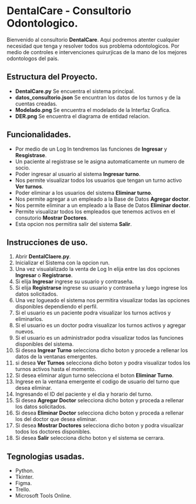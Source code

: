 # DentalCare - Consultorio Odontologico.

Bienvenido al consultorio **DentalCare**. Aqui podremos atenter cualquier necesidad que tenga y resolver todos sus problema odontologicos. Por medio de controles e intervenciones quirurjicas de la mano de los mejores odontologos del pais.

## Estructura del Proyecto.

- **DentalCare.py** Se encuentra el sistema principal.
- **datos_consultorio.json** Se encuntran los datos de los turnos y de la cuentas creadas.
- **Modelado.png** Se encuentra el modelado de la Interfaz Grafica.
- **DER.png** Se encuentra el diagrama de entidad relacion.

## Funcionalidades.

- Por medio de un Log In tendremos las funciones de **Ingresar** y **Resgistrase**.
- Un paciente al registrase se le asigna automaticamente un numero de socio.
- Poder ingresar al usuario al sistema **Ingresar turno**.
- Nos permite visualizar todos los usuarios que tengan un turno activo **Ver turnos**.
- Poder eliminar a los usuarios del sistema **Eliminar turno**.
- Nos permite agregar a un empleado a la Base de Datos **Agregar doctor**.
- Nos permite eliminar a un empleado a la Base de Datos **Eliminar doctor**.
- Permite visualizar todos los empleados que tenemos activos en el consutorio **Mostrar Doctores**.
- Esta opcion nos permitira salir del sistema **Salir**.

## Instrucciones de uso.

1. Abrir **DentalClaere.py**.
2. Inicializar el Sistema con la opcion run.
3. Una vez visualalizado la venta de Log In elija entre las dos opciones **Ingresar** o **Registrarse**.
4. Si elija **Ingresar** ingrese su usuario y contraseña.
5. Si elija **Registrarse** ingrese su usuario y contraseña y luego ingrese los datos solicitados.
6. Una vez logueado el sistema nos permitira visualizar todas las opciones disponibles dependiendo el perfil.
7. Si el usuario es un paciente podra visualizar los turnos activos y eliminarlos.
8. Si el usuario es un doctor podra visualizar los turnos activos y agregar nuevos.
9. Si el usuario es un administrador podra visualizar todos las funciones disponibles del sistema.
10. Si desea **Ingrear Turno** selecciona dicho boton y procede a rellenar los datos de la ventanas emergentes.
11. si desea **Ver Turnos** selecciona dicho boton y podra visualizar todos los turnos activos hasta el momento.
12. Si desea eliminar algun turno selecciona el boton **Eliminar Turno**.
13. Ingrese en la ventana emergente el codigo de usuario del turno que desea eliminar.
14. Ingresando el ID del paciente y el dia y horario del turno.
15. Si desea **Agregar Doctor** selecciona dicho boton y proceda a rellenar los datos solicitados.
16. Si desea **Eliminar Doctor** selecciona dicho boton y proceda a rellenar los del doctor que desea eliminar.
17. Si desea **Mostrar Doctores** selecciona dicho boton y podra visualizar todos los doctores disponibles.
18. Si desea **Salir** selecciona dicho boton y el sistema se cerrara.

## Tegnologias usadas.
- Python.
- Tkinter.
- Figma.
- Trello.
- Microsoft Tools Online.
